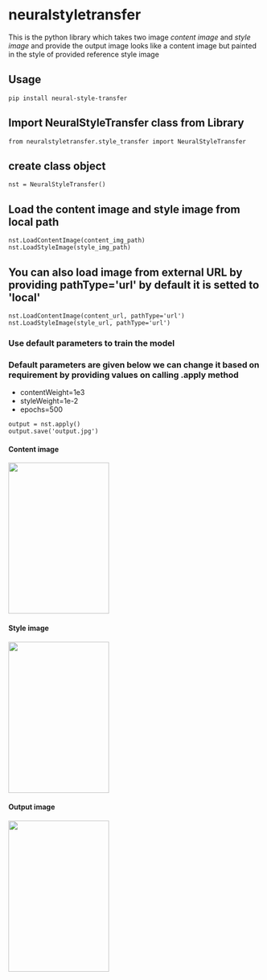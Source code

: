 # neuralstyletransfer
This is the python library which takes two image *content image* and *style image* and provide the output image looks like 
a content image but painted in the style of provided reference style image

## Usage

```
pip install neural-style-transfer
```

## Import NeuralStyleTransfer class from Library
```
from neuralstyletransfer.style_transfer import NeuralStyleTransfer
```

## create class object
```
nst = NeuralStyleTransfer()
```

## Load the content image and style image from local path
```
nst.LoadContentImage(content_img_path)
nst.LoadStyleImage(style_img_path)
```

## You can also load image from external URL by providing pathType='url' by default it is setted to 'local'
```
nst.LoadContentImage(content_url, pathType='url')
nst.LoadStyleImage(style_url, pathType='url')
```

### Use default parameters to train the model
### Default parameters are given below we can change it based on requirement by providing values on calling .apply method
- contentWeight=1e3
- styleWeight=1e-2
- epochs=500

```
output = nst.apply()
output.save('output.jpg')
```
#### Content image
<img src="data/content.png" width="200" height="300">

#### Style image
<img src="data/style.jpg" width="200" height="300">

#### Output image
<img src="data/output.png" width="200" height="300">

